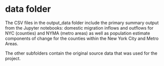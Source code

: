 # data folder

The CSV files in the output_data folder include the primary summary output from the Jupyter notebooks: domestic migration inflows and outflows for NYC (counties) and NYMA (metro areas) as well as population estimate components of change for the counties within the New York City and Metro Areas. 

The other subfolders contain the original source data that was used for the project. 

